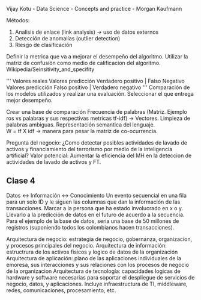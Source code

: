 Vijay Kotu - Data Science - Concepts and practice - Morgan Kaufmann

Métodos:
1. Analisis de enlace (link analysis) -> uso de datos externos
2. Detección de anomalías (outlier detection)
3. Riesgo de clasificación

Definir la metrica que va a mejorar el desempeño del algoritmo. Utilizar la matriz de confusión como medio de calificacion del algoritmo. 
Wikipedia/Seinsitivity_and_specifity 

      
  '''
                                     Valores reales
   Valores predicción    Verdadero positivo |  Falso Negativo
   Valores predicción    Falso positivo     |  Verdadero negativo
   '''
   Comparación de los modelos utilizados y realizar una evaluación. Seleccionar el que entrega mejor desempeño. 
   
   Crear una base de comparación 
   Frecuencia de palabras (Matriz. Ejemplo ros vs palabras y sus respectivas metricas tf-idf) -> Vectores. Limpieza de palabras ambiguas. Representación semantica del lenguaje.   
   W = tf X idf -> manera para pesar la matriz de co-ocurrencia. 
   
   Pregunta del negocio: ¿Como detectar posibles actividades de lavado de activos y financiamiento del terrorismo por medio de la inteligencia artificial? 
   Valor potencial: Aumentar la eficiencia del MH en la deteccion de actividades de lavado de activos y FT. 



## Clase 4 

Datos <-> Información <-> Conocimiento
Un evento secuencial en una fila para un solo ID y le siguen las columnas que dan la información de las transacciones. Marcar a la persona que ha estado involucrado en x o y. Llevarlo a la predicción de datos en el futuro de acuerdo a la secuencia. 
Para el ejemplo de la base de datos, seria una base de 50 millones de registros (suponiendo todos los colombianos hacen transacciones). 

Arquitectura de negocio: estrategia de negocio, gobernanza, organizacion, y procesos principales del negocio. 
Arquitectura de información: estructrura de los activos fisicos y logico de datos de la organización
Arquitectura de aplicación: plano de las aplicaciones individuales de la emoresa, sus interacciones y sus relaciones con los procesos de negocio de la organizacion
Arquitectura de tecnología: capacidades logicas de hardware y software necesarias para soportar el despliegue de servicios de negocio, datos, y aplicaciones. Incluye infraestructura de TI, middleware, redes, comunicaciones, procesamiento, etc. 

